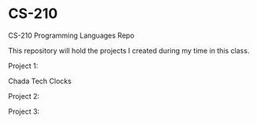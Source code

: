# CS-210
CS-210 Programming Languages Repo

This repository will hold the projects I created during my time in this class.

Project 1:

Chada Tech Clocks

 Project 2:

 Project 3:
